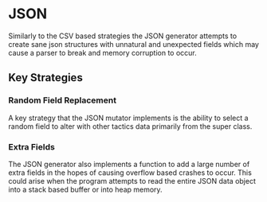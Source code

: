 # JSON

Similarly to the CSV based strategies the JSON generator attempts to create sane json structures with unnatural and unexpected fields which may cause a parser to break and  memory corruption to occur. 

## Key Strategies

### Random Field Replacement

A key strategy that the JSON mutator implements is the ability to select a random field to alter with other tactics data primarily from the super class.

### Extra Fields

The JSON generator also implements a function to add a large number of extra fields in the hopes of causing overflow based crashes to occur. This could arise when the program attempts to read the entire JSON data object into a stack based buffer or into heap memory.